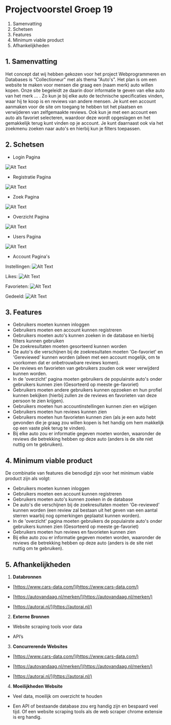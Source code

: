# Projectvoorstel Groep 19
 1. Samenvatting
 2. Schetsen
 3. Features
 4. Minimum viable product
 5. Afhankelijkheden

##  1. Samenvatting
Het concept dat wij hebben gekozen voor het project Webprogrammeren en Databases is "Collectioneur" met als thema "Auto's". Het plan is om een website te maken voor mensen die graag een (naam merk) auto willen kopen. Onze site begeleidt ze daarin door informatie te geven van elke auto van het merk ... . Zo kun je bij elke auto de technische specificaties vinden, waar hij te koop is en reviews van andere mensen. Je kunt een account aanmaken voor de site om toegang te hebben tot het plaatsen en verwijderen van zelfgemaakte reviews. Ook kun je met een account een auto als favoriet selecteren, waardoor deze wordt opgeslagen en het gemakkelijk terug kunt vinden op je account. Je kunt daarnaast ook via het zoekmenu zoeken naar auto's en hierbij kun je filters toepassen.

 ## 2. Schetsen
 

 - Login Pagina
 
 ![Alt Text](https://user-images.githubusercontent.com/46563305/50993867-f6797a00-151a-11e9-9373-4f1c05da84d8.png)
 - Registratie Pagina
 
 ![Alt Text](https://user-images.githubusercontent.com/46563305/50993870-f7121080-151a-11e9-91cf-3ebd66b161ca.png)
 - Zoek Pagina
 
 ![Alt Text](https://user-images.githubusercontent.com/46563305/50993873-f7aaa700-151a-11e9-8af8-d0cbd6cd318e.png)
 - Overzicht Pagina
 
 ![Alt Text](https://user-images.githubusercontent.com/46563305/50993869-f7121080-151a-11e9-8d16-bc055f647401.png)
 - Users Pagina
 
 ![Alt Text](https://user-images.githubusercontent.com/46563305/50993872-f7121080-151a-11e9-9035-7f48e41c76e2.png)
 - Account Pagina's
 
 Instellingen: 
 ![Alt Text](https://user-images.githubusercontent.com/46563305/50993865-f6797a00-151a-11e9-94a3-5b20e2e26238.png)
 
 Likes: 
 ![Alt Text](https://user-images.githubusercontent.com/46563305/50993866-f6797a00-151a-11e9-87d5-428a922d17fe.png)
 
 Favorieten: 
 ![Alt Text](https://user-images.githubusercontent.com/46563305/50993863-f6797a00-151a-11e9-9163-6dc7195cccf3.png)
 
 Gedeeld: 
 ![Alt Text](https://user-images.githubusercontent.com/46563305/50993864-f6797a00-151a-11e9-9633-bf43d260868e.png)
 ## 3. Features

 - Gebruikers moeten kunnen inloggen
 - Gebruikers moeten een account kunnen registreren
 - Gebruikers moeten auto's kunnen zoeken in de database en hierbij filters kunnen gebruiken
 - De zoekresultaten moeten gesorteerd kunnen worden
 - De auto's die verschijnen bij de zoekresultaten moeten 'Ge-favoriet' en 'Gereviewed' kunnen worden (alleen met een account mogelijk, om te voorkomen dat er onbetrouwbare reviews komen).
 - De reviews en favorieten van gebruikers zouden ook weer verwijderd kunnen worden.
 - In de 'overzicht' pagina moeten gebruikers de populairste auto's onder gebruikers kunnen zien (Gesorteerd op meeste ge-favoriet)
 - Gebruikers moeten andere gebruikers kunnen opzoeken en hun profiel kunnen bekijken (hierbij zullen ze de reviews en favorieten van deze persoon te zien krijgen). 
 - Gebruikers moeten hun accountinstellingen kunnen zien en wijzigen
 - Gebruikers moeten hun reviews kunnen zien
 - Gebruikers moeten hun favorieten kunnen zien (als je een auto hebt gevonden die je graag zou willen kopen is het handig om hem makkelijk op een vaste plek terug te vinden).
 - Bij elke auto zou er informatie gegeven moeten worden, waaronder de reviews die betrekking hebben op deze auto (anders is de site niet nuttig om te gebruiken).

 ## 4. Minimum viable product
De combinatie van features die benodigd zijn voor het minimum viable product zijn als volgt:
 - Gebruikers moeten kunnen inloggen
 - Gebruikers moeten een account kunnen registreren
 - Gebruikers moeten auto's kunnen zoeken in de database 
 - De auto's die verschijnen bij de zoekresultaten moeten 'Ge-reviewed' kunnen worden (een review zal bestaan uit het geven van een aantal sterren waarbij nog opmerkingen geplaatst kunnen worden).
 - In de 'overzicht' pagina moeten gebruikers de populairste auto's onder gebruikers kunnen zien (Gesorteerd op meeste ge-favoriet)
 - Gebruikers moeten hun reviews en favorieten kunnen zien
 - Bij elke auto zou er informatie gegeven moeten worden, waaronder de reviews die betrekking hebben op deze auto (anders is de site niet nuttig om te gebruiken). 


 ## 5. Afhankelijkheden
 

 1. **Databronnen**
 -   [https://www.cars-data.com/](https://www.cars-data.com/)
    
-   [https://autovandaag.nl/merken/](https://autovandaag.nl/merken/)
    
-   [https://autorai.nl/](https://autorai.nl/)
 2. **Externe Bronnen**
-   Website scraping tools voor data
    
-   API’s
 3. **Concurrerende Websites**
 -   [https://www.cars-data.com/](https://www.cars-data.com/)
    
-   [https://autovandaag.nl/merken/](https://autovandaag.nl/merken/)
    
-   [https://autorai.nl/](https://autorai.nl/)
 4. **Moeilijkheden Website**
 -   Veel data, moeilijk om overzicht te houden
    
-   Een API of bestaande database zou erg handig zijn en bespaard veel tijd. Of een website scraping tools als de web scraper chrome extensie is erg handig.
